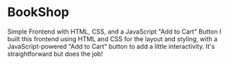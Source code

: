 # BookShop
Simple Frontend with HTML, CSS, and a JavaScript "Add to Cart" Button I built this frontend using HTML and CSS for the layout and styling, with a JavaScript-powered "Add to Cart" button to add a little interactivity. It's straightforward but does the job!
